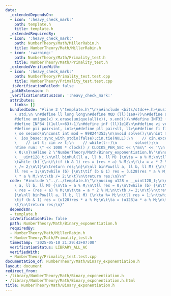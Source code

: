 ```yaml
---
data:
  _extendedDependsOn:
  - icon: ':heavy_check_mark:'
    path: template.h
    title: template.h
  _extendedRequiredBy:
  - icon: ':heavy_check_mark:'
    path: NumberTheory/Math/MillerRabin.h
    title: NumberTheory/Math/MillerRabin.h
  - icon: ':warning:'
    path: NumberTheory/Math/Primality_test.h
    title: NumberTheory/Math/Primality_test.h
  _extendedVerifiedWith:
  - icon: ':heavy_check_mark:'
    path: NumberTheory/Primality_test.test.cpp
    title: NumberTheory/Primality_test.test.cpp
  _isVerificationFailed: false
  _pathExtension: h
  _verificationStatusIcon: ':heavy_check_mark:'
  attributes:
    links: []
  bundledCode: "#line 2 \"template.h\"\n\n#include <bits/stdc++.h>\nusing namespace\
    \ std;\n \n#define ll long long\n#define MOD (ll)(1e9+7)\n#define all(x) (x).begin(),(x).end()\n\
    #define unique(x) x.erase(unique(all(x)), x.end())\n#define INF32 ((1ull<<31)-1)\n\
    #define INF64 ((1ull<<63)-1)\n#define inf (ll)1e18\n\n#define vi vector<int>\n\
    #define pii pair<int, int>\n#define pll pair<ll, ll>\n#define fi first\n#define\
    \ se second\n\nconst int mod = 998244353;\n\nvoid solve();\n\nint main(){\n  \
    \  ios_base::sync_with_stdio(false);cin.tie(NULL);\n    // cin.exceptions(cin.failbit);\n\
    \    // int t; cin >> t;\n    // while(t--)\n        solve();\n    cerr << \"\\\
    nTime run: \" << 1000 * clock() / CLOCKS_PER_SEC << \"ms\" << '\\n';\n    return\
    \ 0;\n}\n#line 2 \"NumberTheory/Math/Binary_exponentiation.h\"\n\nusing u128 =\
    \ __uint128_t;\n\nll binMul(ll a, ll b, ll M) {\n\ta = a % M;\n\tll res = 0;\n\
    \twhile (b) {\n\t\tif (b & 1) res = (res + a) % M;\n\t\ta = a * 2 % M;\n\t\tb\
    \ /= 2;\n\t}\n\treturn res;\n}\n\nll binPow(ll a, ll b, ll M) {\n\ta %= M;\n\t\
    ll res = 1;\n\twhile (b) {\n\t\tif (b & 1) res = (u128)res * a % M;\n\t\ta = (u128)a\
    \ * a % M;\n\t\tb /= 2;\n\t}\n\treturn res;\n}\n"
  code: "#include \"../../template.h\"\n\nusing u128 = __uint128_t;\n\nll binMul(ll\
    \ a, ll b, ll M) {\n\ta = a % M;\n\tll res = 0;\n\twhile (b) {\n\t\tif (b & 1)\
    \ res = (res + a) % M;\n\t\ta = a * 2 % M;\n\t\tb /= 2;\n\t}\n\treturn res;\n\
    }\n\nll binPow(ll a, ll b, ll M) {\n\ta %= M;\n\tll res = 1;\n\twhile (b) {\n\t\
    \tif (b & 1) res = (u128)res * a % M;\n\t\ta = (u128)a * a % M;\n\t\tb /= 2;\n\
    \t}\n\treturn res;\n}"
  dependsOn:
  - template.h
  isVerificationFile: false
  path: NumberTheory/Math/Binary_exponentiation.h
  requiredBy:
  - NumberTheory/Math/MillerRabin.h
  - NumberTheory/Math/Primality_test.h
  timestamp: '2025-05-10 21:29:43+07:00'
  verificationStatus: LIBRARY_ALL_AC
  verifiedWith:
  - NumberTheory/Primality_test.test.cpp
documentation_of: NumberTheory/Math/Binary_exponentiation.h
layout: document
redirect_from:
- /library/NumberTheory/Math/Binary_exponentiation.h
- /library/NumberTheory/Math/Binary_exponentiation.h.html
title: NumberTheory/Math/Binary_exponentiation.h
---
```

